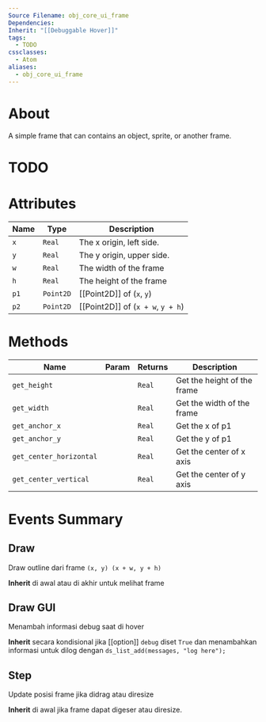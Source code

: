 ```yaml
---
Source Filename: obj_core_ui_frame
Dependencies: 
Inherit: "[[Debuggable Hover]]"
tags:
  - TODO
cssclasses:
  - Atom
aliases:
  - obj_core_ui_frame
---
```

# About
A simple frame that can contains an object, sprite, or another frame.
# TODO

# Attributes
| Name | Type | Description |
| ---- | ---- | ---- |
| `x` | `Real` | The x origin, left side. |
| `y` | `Real` | The y origin, upper side. |
| `w` | `Real` | The width of the frame |
| `h` | `Real` | The height of the frame |
| `p1` | `Point2D` | [[Point2D]] of (`x`, `y`) |
| `p2` | `Point2D` | [[Point2D]] of (`x + w`, `y + h`) |
# Methods
| Name | Param | Returns | Description |
| ---- | ---- | ---- | ---- |
| `get_height` |  | `Real` | Get the height of the frame |
| `get_width` |  | `Real` | Get the width of the frame |
| `get_anchor_x` |  | `Real` | Get the x of p1 |
| `get_anchor_y` |  | `Real` | Get the y of p1 |
| `get_center_horizontal` |  | `Real` | Get the center of x axis |
| `get_center_vertical` |  | `Real` | Get the center of y axis |

# Events Summary
## Draw
Draw outline dari frame `(x, y) (x + w, y + h)`

**Inherit** di awal atau di akhir untuk melihat frame

## Draw GUI
Menambah informasi debug saat di hover

**Inherit** secara kondisional jika [[option]] `debug` diset `True` dan menambahkan informasi untuk dilog dengan `ds_list_add(messages, "log here");`
## Step
Update posisi frame jika didrag atau diresize

**Inherit** di awal jika frame dapat digeser atau diresize.

